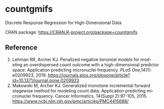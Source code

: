 # countgmifs
Discrete Response Regression for High-Dimensional Data

CRAN package: <a href> https://CRAN.R-project.org/package=countgmifs </a>

## Reference
1. Lehman RR, Archer KJ. Penalized negative binomial models for mod- eling an overdispersed count outcome with a high-dimensional predictor space: Application predicting micronuclei frequency. <i>PLoS One</i>,14(1): e0209923, 2019. <a href>https://journals.plos.org/plosone/article?id=10.1371/journal.pone.0209923</a>
2. Makowski M, Archer KJ. Generalized monotone incremental forward stagewise method for modeling count data: Application predicting mi- cronuclei frequency. Cancer Informatics, 14(Suppl 2):97-105, 2015. <a href> https://www.ncbi.nlm.nih.gov/pmc/articles/PMC4415688/ </a>
